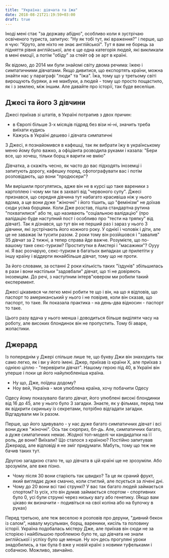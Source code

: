 ```yaml
---
title: "Україна: дівчата та їжа"
date: 2018-08-21T21:19:59+03:00
draft: true
---
```


Іноді мені стає "за дєржаву абідно", особливо коли я зустрічаю освіченого туриста,
запитую: "Ну як тобі тут, які враження?" і перше, що я чую: 
"Круто, але ніхто не знає англійської". Тут я вам не борець за підняття рівня англійської,
але є ще одна категорія людей, які викликали в мені емоції, а потім "обіду" за стейт оф зе арт в країні.

Як відомо, до 2014 ми були знайомі світу двома речима: їжею і симпатичними дівчатами.
Якщо дивитися, що експортять країни, можна знайти нас у параграфі "люди" та "їжа".
Їжа, тому що у третьому світі вирощують буряки, а не макбуки, а людей - тому що просто пощастило,
як і з землею, між іншим. Але давайте про історії, так буде веселіше.

## Джесі та його 3 дівчини

Джесі приїхав зі штатів, в Україні потрапив з двох причин:
- в Європі більше 3-х місяців підряд без візи ні-ні, значить треба виїхати кудись
- Кажусь в Україні дешево і дівчата симпатичні

З Джесі, я познайомився в кафешці, так як вибрати їжу в українському меню йому було важко, 
а офіціанта розводила руками і казала: "Бери все, що хочеш, тільки борщ я варити не вмію"

Дівчатка, а скажіть чесно, як часто до вас підходять іноземці і запитують дорогу, кафешку поряд, 
сфотографувати вас і потім розповідають, що вони "продюсери"?

Ми вирішили прогулятись, адже він не в курсі що таке вареники з картоплею і чому ми так в захваті
від "червоного супу". Джесі признався, що середня дівчина тут набагато красивіша ніж у нього вдома, а ще
вони дуже "жіночні" і його тішить, що "фемінізм" не доїхав сюди усіма борцями. Коли Дже розстав, пішла стандартна рутина
"похватилися" або те, що називають "соціальною валідацію" (про валідацію буде наступний пост і особливо про "тести на тряпку" від дівчат).
Так я дізнався, що тут він не перший раз і зараз у нього 3 дівчини, які зустрічають його кожного року.
У однієї і чоловік і діти, але це не заважає їм тусити разом. 2 роки тому він розійшовся і "завалив" 35 дівчат за 2 тижні,
а тепер справа йде важче. Розумієте, що по-вашому таке секс-туризм? Проститутки в Амстері і "масажики"? Оууу ні. 
Я вас розчарую, секс-туризм в багатьох випадках це прилетіти у іншу країну і віддерти якнайбільше дівчат, тому що не проти.

За його словами, за останні 2 роки кількість таких "їздунів" збільшилась в рази і вони настільки "задовбали" дівчат, що
ті не довіряють іноземцям. До речі, з наступним інтерв"ювером ми робили такий експеремент.

Джесі цікавився чи легко мені робити те що і він, на що я відповів, що паспорт то американський у нього 
і не повірив, коли він сказав, що паспорт, то таке. Як показала практика - на день-два відносин - паспорт то таке.

Цього разу вдача у нього менша і доводиться більше виділяти часу на роботу, але високих блондинок він не пропустить. 
Тому бі аваре, жопастики.

## Джерард

Із попереднім у Джері спільше лише те, що букву Джи він знаходить так само легко, як і ви у його імені.
Джер, приїхав із країни Х, але приїхав з однією ціллю - "перевірити дівчат". Нашому герою під 40, в Україні він уперше
і поки це його найулюбленіша країна. 

- Ну що, Дже, поїдеш додому? 
- Ноу вей, Україна - моя улюблена країна, хочу побачити Одесу

Одесу йому показувало багато дівчат, його улюблені високі блондинки від 16 до 45, але у нього було 3 загадки.
Знаєте, як у фільмах, перед тим як відкрити скриньку із секретами, потрібно відгадати загадки. Відгадували ми їх разом.

Перше, що його здивувало - у нас дуже багато симпатичних дівчат і всі вони дуже "жіночні". Ось так сюрприз, бл-дь.
Але, симпатичних багато, а дуже симпатичних немає. Жодної топ-моделі чи кандидатки на її роль, де вони? Виїхали? Що сталося з країною?
Постійно запитував Джерард, але відповіді я не зміг придумати. Мабуть, тому що теж не бачив таких тут.

Другою загадкою стало те, що дівчата в цій країні ще не зрозуміли. Або зрозуміли, але вже пізно.

- Чому після 30 вони старіють так швидко? Та це як сраний фрукт, який виглядає дуже смачно, коли стиглий, але псується за лічені дні.
- Чому до 20 вони всі такі стрункі? У вас так багато людей займається спортом? Із усіх, хто він думав займається
спортом - спортивних було 0, усі були стрункі через низьку вагу або генетику. (Якщо вам цікаво як визначити - подивіться на свої коліна або на булочку в руках)

Перед третьою, але теж веселою я розповів про деруни, "дивний бекон із салом", навалу мусульман, борщ, вареники, кисіль та половину історії.
Україна подобалась містеру Дже, але приїхав він сюди не за історією і найбільшою проблемою було те, що дівчата не знали англійської і успіху було ще менше.
Ну хоч десь прогуляні уроки знадобились, а так була б вже у новій країні з новими туфельками і собачкою. Можливо, звичайно.


  

